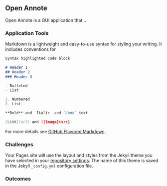 ## Open Annote

Open Annote is a GUI application that...

### Application Tools

Markdown is a lightweight and easy-to-use syntax for styling your writing. It includes conventions for

```markdown
Syntax highlighted code block

# Header 1
## Header 2
### Header 3

- Bulleted
- List

1. Numbered
2. List

**Bold** and _Italic_ and `Code` text

[Link](url) and ![Image](src)
```

For more details see [GitHub Flavored Markdown](https://guides.github.com/features/mastering-markdown/).

### Challenges

Your Pages site will use the layout and styles from the Jekyll theme you have selected in your [repository settings](https://github.com/Dareike21/dareike21.github.io/settings). The name of this theme is saved in the Jekyll `_config.yml` configuration file.

### Outcomes
